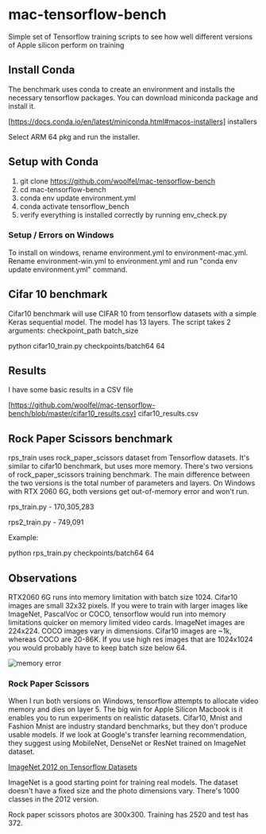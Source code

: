 # mac-tensorflow-bench

Simple set of Tensorflow training scripts to see how well different versions of Apple silicon perform on training

## Install Conda

The benchmark uses conda to create an environment and installs the necessary tensorflow packages. You can download miniconda package and install it.

[https://docs.conda.io/en/latest/miniconda.html#macos-installers] installers

Select ARM 64 pkg and run the installer.

## Setup with Conda

1. git clone https://github.com/woolfel/mac-tensorflow-bench
2. cd mac-tensorflow-bench
3. conda env update environment.yml
4. conda activate tensorflow_bench
5. verify everything is installed correctly by running env_check.py

### Setup / Errors on Windows

To install on windows, rename environment.yml to environment-mac.yml. Rename environment-win.yml to environment.yml and run "conda env update environment.yml" command.

## Cifar 10 benchmark

Cifar10 benchmark will use CIFAR 10 from tensorflow datasets with a simple Keras sequential model. The model has 13 layers. The script takes 2 arguments: checkpoint_path batch_size

python cifar10_train.py checkpoints/batch64 64

## Results

I have some basic results in a CSV file

[https://github.com/woolfel/mac-tensorflow-bench/blob/master/cifar10_results.csv] cifar10_results.csv

## Rock Paper Scissors benchmark

rps_train uses rock_paper_scissors dataset from Tensorflow datasets. It's similar to cifar10 benchmark, but uses more memory. There's two versions of rock_paper_scissors training benchmark. The main difference between the two versions is the total number of parameters and layers. On Windows with RTX 2060 6G, both versions get out-of-memory error and won't run.

rps_train.py - 170,305,283

rps2_train.py - 749,091

Example:

python rps_train.py checkpoints/batch64 64


## Observations

RTX2060 6G runs into memory limitation with batch size 1024. Cifar10 images are small 32x32 pixels. If you were to train with larger images like ImageNet, PascalVoc or COCO, tensorflow would run into memory limitations quicker on memory limited video cards. ImageNet images are 224x224. COCO images vary in dimensions. Cifar10 images are ~1k, whereas COCO are 20-86K. If you use high res images that are 1024x1024 you would probably have to keep batch size below 64.

![memory error](https://github.com/woolfel/mac-tensorflow-bench/blob/master/windows_memory_warning.png)

### Rock Paper Scissors

When I run both versions on Windows, tensorflow attempts to allocate video memory and dies on layer 5. The big win for Apple Silicon Macbook is it enables you to run experiments on realistic datasets. Cifar10, Mnist and Fashion Mnist are industry standard benchmarks, but they don't produce usable models. If we look at Google's transfer learning recommendation, they suggest using MobileNet, DenseNet or ResNet trained on ImageNet dataset.

[ImageNet 2012 on Tensorflow Datasets](https://www.tensorflow.org/datasets/catalog/imagenet2012)

ImageNet is a good starting point for training real models. The dataset doesn't have a fixed size and the photo dimensions vary. There's 1000 classes in the 2012 version. 

Rock paper scissors photos are 300x300. Training has 2520 and test has 372.